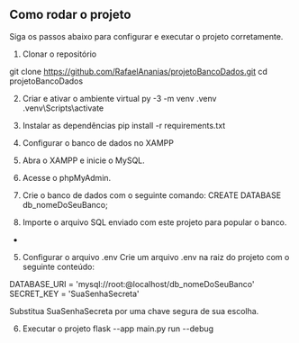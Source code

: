## Como rodar o projeto

Siga os passos abaixo para configurar e executar o projeto corretamente.
1. Clonar o repositório

git clone https://github.com/RafaelAnanias/projetoBancoDados.git
cd projetoBancoDados

2. Criar e ativar o ambiente virtual
py -3 -m venv .venv
.venv\Scripts\activate

3. Instalar as dependências
pip install -r requirements.txt

4. Configurar o banco de dados no XAMPP
1. Abra o XAMPP e inicie o MySQL.
2. Acesse o phpMyAdmin.
3. Crie o banco de dados com o seguinte comando: CREATE DATABASE db_nomeDoSeuBanco;
5. Importe o arquivo SQL enviado com este projeto para popular o banco.
-
5. Configurar o arquivo .env
Crie um arquivo .env na raiz do projeto com o seguinte conteúdo:

DATABASE_URI = 'mysql://root:@localhost/db_nomeDoSeuBanco'
SECRET_KEY = 'SuaSenhaSecreta'

Substitua SuaSenhaSecreta por uma chave segura de sua escolha.

6. Executar o projeto
flask --app main.py run --debug
